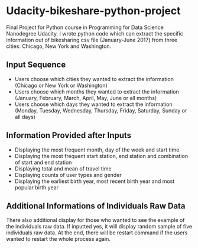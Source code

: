 # Udacity-bikeshare-python-project
Final Project for Python course in Programming for Data Science Nanodegree Udacity. 
I wrote python code which can extract the specific information out of bikesharing csv file (January-June 2017) from three cities: Chicago, New York and Washington. 

## Input Sequence 
- Users choose which cities they wanted to extract the information (Chicago or New York or Washington)
- Users choose which months they wanted to extract the information (January, February, March, April, May, June or all months)
- Users choose which days they wanted to extract the information (Monday, Tuesday, Wednesday, Thursday, Friday, Saturday, Sunday or all days) 

## Information Provided after Inputs 
- Displaying the most frequent month, day of the week and start time 
- Displaying the most frequent start station, end station and combination of start and end station 
- Displaying total and mean of travel time 
- Displaying counts of user types and gender 
- Displaying the earliest birth year, most recent birth year and most popular birth year 

## Additional Informations of Individuals Raw Data 
There also additional display for those who wanted to see the example of the individuals raw data. If inputted yes, it will display random sample of five individuals raw data. At the end, there will be restart command if the users wanted to restart the whole process again. 
